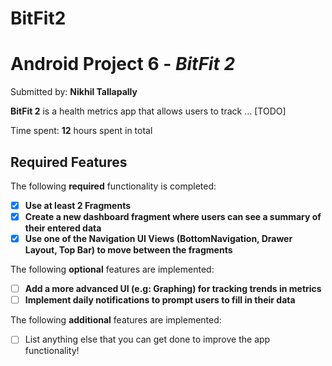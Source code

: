 # BitFit2
# Android Project 6 - *BitFit 2*

Submitted by: **Nikhil Tallapally**

**BitFit 2** is a health metrics app that allows users to track ... [TODO] 

Time spent: **12** hours spent in total

## Required Features

The following **required** functionality is completed:

- [x] **Use at least 2 Fragments**
- [x] **Create a new dashboard fragment where users can see a summary of their entered data**
- [x] **Use one of the Navigation UI Views (BottomNavigation, Drawer Layout, Top Bar) to move between the fragments**

The following **optional** features are implemented:

- [ ] **Add a more advanced UI (e.g: Graphing) for tracking trends in metrics**
- [ ] **Implement daily notifications to prompt users to fill in their data**

The following **additional** features are implemented:

- [ ] List anything else that you can get done to improve the app functionality!


